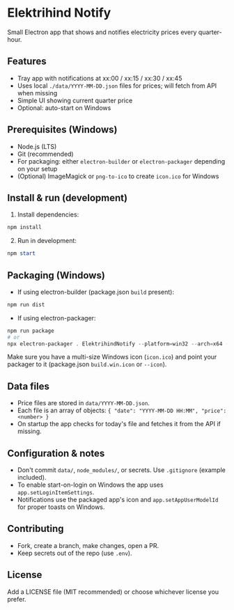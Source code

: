 # Elektrihind Notify

Small Electron app that shows and notifies electricity prices every quarter-hour.

## Features
- Tray app with notifications at xx:00 / xx:15 / xx:30 / xx:45
- Uses local `./data/YYYY-MM-DD.json` files for prices; will fetch from API when missing
- Simple UI showing current quarter price
- Optional: auto-start on Windows

## Prerequisites (Windows)
- Node.js (LTS)
- Git (recommended)
- For packaging: either `electron-builder` or `electron-packager` depending on your setup
- (Optional) ImageMagick or `png-to-ico` to create `icon.ico` for Windows

## Install & run (development)
1. Install dependencies:
```powershell
npm install
```
2. Run in development:
```powershell
npm start
```

## Packaging (Windows)
- If using electron-builder (package.json `build` present):
```powershell
npm run dist
```
- If using electron-packager:
```powershell
npm run package
# or
npx electron-packager . ElektrihindNotify --platform=win32 --arch=x64 --out=dist --icon=icon.ico --overwrite
```

Make sure you have a multi-size Windows icon (`icon.ico`) and point your packager to it (package.json `build.win.icon` or `--icon`).

## Data files
- Price files are stored in `data/YYYY-MM-DD.json`.
- Each file is an array of objects: `{ "date": "YYYY-MM-DD HH:MM", "price": <number> }`
- On startup the app checks for today's file and fetches it from the API if missing.

## Configuration & notes
- Don't commit `data/`, `node_modules/`, or secrets. Use `.gitignore` (example included).
- To enable start-on-login on Windows the app uses `app.setLoginItemSettings`.
- Notifications use the packaged app's icon and `app.setAppUserModelId` for proper toasts on Windows.

## Contributing
- Fork, create a branch, make changes, open a PR.
- Keep secrets out of the repo (use `.env`).

## License
Add a LICENSE file (MIT recommended) or choose whichever license you prefer.
